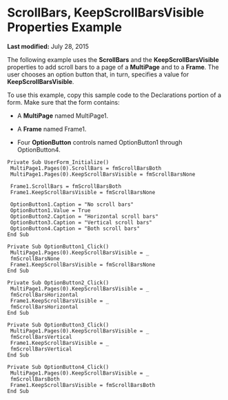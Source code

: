 
# ScrollBars, KeepScrollBarsVisible Properties Example

 **Last modified:** July 28, 2015

The following example uses the  **ScrollBars** and the **KeepScrollBarsVisible** properties to add scroll bars to a page of a **MultiPage** and to a **Frame**. The user chooses an option button that, in turn, specifies a value for  **KeepScrollBarsVisible**.

To use this example, copy this sample code to the Declarations portion of a form. Make sure that the form contains:



- A  **MultiPage** named MultiPage1.
    
- A  **Frame** named Frame1.
    
- Four  **OptionButton** controls named OptionButton1 through OptionButton4.
    




```
Private Sub UserForm_Initialize() 
 MultiPage1.Pages(0).ScrollBars = fmScrollBarsBoth 
 MultiPage1.Pages(0).KeepScrollBarsVisible = fmScrollBarsNone 
 
 Frame1.ScrollBars = fmScrollBarsBoth 
 Frame1.KeepScrollBarsVisible = fmScrollBarsNone 
 
 OptionButton1.Caption = "No scroll bars" 
 OptionButton1.Value = True 
 OptionButton2.Caption = "Horizontal scroll bars" 
 OptionButton3.Caption = "Vertical scroll bars" 
 OptionButton4.Caption = "Both scroll bars" 
End Sub 
 
Private Sub OptionButton1_Click() 
 MultiPage1.Pages(0).KeepScrollBarsVisible = _ 
 fmScrollBarsNone 
 Frame1.KeepScrollBarsVisible = fmScrollBarsNone 
End Sub 
 
Private Sub OptionButton2_Click() 
 MultiPage1.Pages(0).KeepScrollBarsVisible = _ 
 fmScrollBarsHorizontal 
 Frame1.KeepScrollBarsVisible = _ 
 fmScrollBarsHorizontal 
End Sub 
 
Private Sub OptionButton3_Click() 
 MultiPage1.Pages(0).KeepScrollBarsVisible = _ 
 fmScrollBarsVertical 
 Frame1.KeepScrollBarsVisible = _ 
 fmScrollBarsVertical 
End Sub 
 
Private Sub OptionButton4_Click() 
 MultiPage1.Pages(0).KeepScrollBarsVisible = _ 
 fmScrollBarsBoth 
 Frame1.KeepScrollBarsVisible = fmScrollBarsBoth 
End Sub
```

